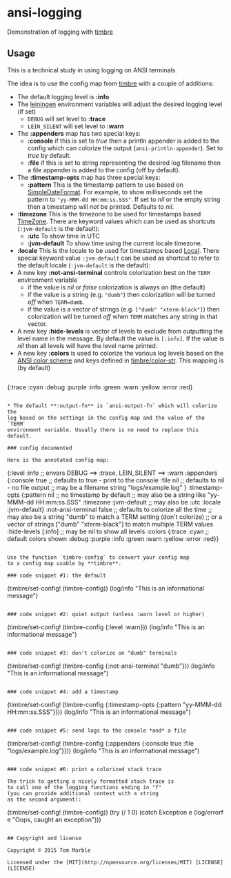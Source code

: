 # ansi-logging

Demonstration of logging with [timbre](https://github.com/ptaoussanis/timbre/)

## Usage

This is a technical study in using logging on ANSI terminals.

The idea is to use the config map from [timbre](https://github.com/ptaoussanis/timbre/)
with a couple of additions:

* The default logging level is **:info**
* The [leiningen](https://github.com/technomancy/leiningen/) environment
  variables will adjust the desired logging level (if set)
  * `DEBUG` will set level to **:trace**
  * `LEIN_SILENT` will set level to **:warn**
* The **:appenders** map has two special keys:
  * **:console** if this is set to *true* then a println appender is
    added to the config which can colorize the output (`ansi-println-appender`).
    Set to *true* by default.
  * **:file** if this is set to string representing the desired log filename
    then a file appender is added to the config (off by default).
* The **:timestamp-opts** map has three special keys:
  * **:pattern** This is the timestamp pattern to use based on [SimpleDateFormat](http://docs.oracle.com/javase/8/docs/api/java/text/SimpleDateFormat.html).
     For example, to show milliseconds set the pattern
     to `"yy-MMM-dd HH:mm:ss.SSS"`. If set to *nil* or the empty string then
     a timestamp will *not* be printed. Defaults to *nil*.
 * **:timezone** This is the timezone to be used for timestamps based
     [TimeZone](http://docs.oracle.com/javase/8/docs/api/java/util/TimeZone.html). There are keyword values which can be used as shortcuts (`:jvm-default` is the default):
    * **:utc** To show time in UTC
    * **:jvm-default** To show time using the current locale timezone.
 * **:locale** This is the locale to be used for timestamps based
     [Local](http://docs.oracle.com/javase/8/docs/api/java/util/Locale.html). There special keyword value `:jvm-default` can be used as shortcut to refer to the default locale (`:jvm-default` is the default):
* A new key **:not-ansi-terminal** controls colorization best on the `TERM` environment variable
  * if the value is *nil* or *false* colorization is always on (the default)
  * if the value is a string (e.g. `"dumb"`) then colorization will be turned
    *off* when `TERM=dumb`.
  * if the value is a vector of strings (e.g. `["dumb" "xterm-black"]`) then
    colorization will be turned *off* when `TERM` matches any string in that
    vector.
* A new key **:hide-levels** is vector of levels to exclude from
  outputting the level name in the message. By default the value
  is `[:info]`. If the value is *nil* then all levels will have the
  level name printed.
* A new key **:colors** is used to colorize the various log levels
  based on the [ANSI color scheme](https://en.wikipedia.org/wiki/ANSI_escape_code#Colors)
  and keys defined in [timbre/color-str](https://github.com/ptaoussanis/timbre/blob/master/src/taoensso/timbre.cljx#L549). This mapping is (by default)
  ````
{:trace :cyan
 :debug :purple
 :info :green
 :warn :yellow
 :error :red}
  ````

* The default **:output-fn** is `ansi-output-fn` which will colorize the
  log based on the settings in the config map and the value of the `TERM`
  environment variable. Usually there is no need to replace this default.

### config documented

Here is the annotated config map:

````
{:level :info ;; envars DEBUG ==> :trace, LEIN_SILENT ==> :warn
 :appenders {:console true ;; defaults to true - print to the console
             :file nil ;; defaults to nil - no file output
              ;; may be a filename string "logs/example.log"
              }
 :timestamp-opts {:pattern nil ;; no timestamp by default
                    ;; may also be a string like "yy-MMM-dd HH:mm:ss.SSS"
                  :timezone :jvm-default ;; may also be :utc
                  :locale :jvm-default}
 :not-ansi-terminal false ;; defaults to colorize all the time
   ;; may also be a string "dumb" to match a TERM setting (don't colorize)
   ;; or a vector of strings ["dumb" "xterm-black"] to match multiple TERM values
 :hide-levels [:info] ;; may be nil to show all levels
 :colors {:trace :cyan ;; default colors shown
          :debug :purple
          :info :green
          :warn :yellow
          :error :red}}
````

Use the function `timbre-config` to convert your config map
to a config map usable by **timbre**.

### code snippet #1: the default

````
(timbre/set-config! (timbre-config))
(log/info "This is an informational message")
````

### code snippet #2: quiet output (unless :warn level or higher)

````
(timbre/set-config! (timbre-config {:level :warn}))
(log/info "This is an informational message")
````

### code snippet #3: don't colorize on "dumb" terminals

````
(timbre/set-config! (timbre-config {:not-ansi-terminal "dumb"}))
(log/info "This is an informational message")
````

### code snippet #4: add a timestamp

````
(timbre/set-config! (timbre-config {:timestamp-opts {:pattern "yy-MMM-dd HH:mm:ss.SSS"}}))
(log/info "This is an informational message")
````

### code snippet #5: send logs to the console *and* a file

````
(timbre/set-config! (timbre-config {:appenders
                                    {:console true
                                     :file "logs/example.log"}}))
(log/info "This is an informational message")
````

### code snippet #6: print a colorized stack trace

The trick to getting a nicely formatted stack trace is
to call one of the logging functions ending in "f"
(you can provide additional context with a string
as the second argument):

````
(timbre/set-config! (timbre-config))
(try
  (/ 1 0)
  (catch Exception e
    (log/errorf e "Oops, caught an exception")))
````

## Copyright and license

Copyright © 2015 Tom Marble

Licensed under the [MIT](http://opensource.org/licenses/MIT) [LICENSE](LICENSE)

